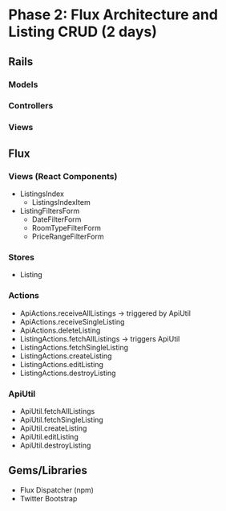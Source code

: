 # Phase 2: Flux Architecture and Listing CRUD (2 days)

## Rails
### Models

### Controllers

### Views

## Flux
### Views (React Components)
* ListingsIndex
  - ListingsIndexItem
* ListingFiltersForm
  - DateFilterForm
  - RoomTypeFilterForm
  - PriceRangeFilterForm

### Stores
* Listing

### Actions
* ApiActions.receiveAllListings -> triggered by ApiUtil
* ApiActions.receiveSingleListing
* ApiActions.deleteListing
* ListingActions.fetchAllListings -> triggers ApiUtil
* ListingActions.fetchSingleListing
* ListingActions.createListing
* ListingActions.editListing
* ListingActions.destroyListing

### ApiUtil
* ApiUtil.fetchAllListings
* ApiUtil.fetchSingleListing
* ApiUtil.createListing
* ApiUtil.editListing
* ApiUtil.destroyListing

## Gems/Libraries
* Flux Dispatcher (npm)
* Twitter Bootstrap
